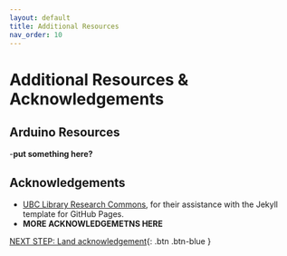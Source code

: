 ```yaml
---
layout: default
title: Additional Resources
nav_order: 10
---
```

# Additional Resources & Acknowledgements

## Arduino Resources

-**put something here?**

## Acknowledgements

- [UBC Library Research Commons](https://github.com/ubc-library-rc/), for their assistance with the Jekyll template for GitHub Pages.
- **MORE ACKNOWLEDGEMETNS HERE**

[NEXT STEP: Land acknowledgement](land-acknowledgement.html){: .btn .btn-blue }

